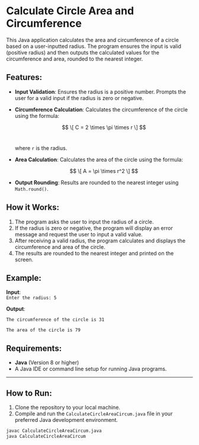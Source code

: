 # Calculate Circle Area and Circumference <br>

This Java application calculates the area and circumference of a circle based on a user-inputted radius. The program ensures the input is valid (positive radius) and then outputs the calculated values for the circumference and area, rounded to the nearest integer.<br>

## Features: <br>

- **Input Validation**: Ensures the radius is a positive number. Prompts the user for a valid input if the radius is zero or negative. <br>

- **Circumference Calculation**: Calculates the circumference of the circle using the formula: <br>

  $$
  \[
  C = 2 \times \pi \times r
  \]
  $$ <br>

  where `r` is the radius. <br>

- **Area Calculation**: Calculates the area of the circle using the formula: <br>

  $$
  \[
  A = \pi \times r^2
  \]
  $$
  
- **Output Rounding**: Results are rounded to the nearest integer using `Math.round()`. <br>

## How it Works: <br>
1. The program asks the user to input the radius of a circle. <br>
2. If the radius is zero or negative, the program will display an error message and request the user to input a valid value. <br>
3. After receiving a valid radius, the program calculates and displays the circumference and area of the circle. <br>
4. The results are rounded to the nearest integer and printed on the screen. <br>

## Example: <br>

**Input**:  
`Enter the radius: 5`

**Output**:



`The circumference of the circle is 31`

`The area of the circle is 79`

## Requirements:<br>

- **Java** (Version 8 or higher)<br>
- A Java IDE or command line setup for running Java programs.<br>

---

## How to Run:<br>

1. Clone the repository to your local machine.<br>
2. Compile and run the `CalculateCircleAreaCircum.java` file in your preferred Java development environment.<br>

```bash
javac CalculateCircleAreaCircum.java
java CalculateCircleAreaCircum
